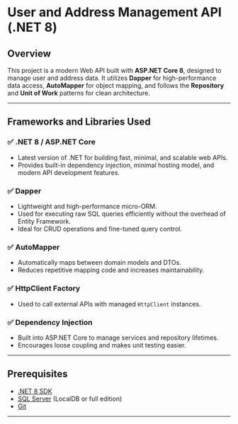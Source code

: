 # User and Address Management API (.NET 8)

## Overview

This project is a modern Web API built with **ASP.NET Core 8**, designed to manage user and address data. It utilizes **Dapper** for high-performance data access, **AutoMapper** for object mapping, and follows the **Repository** and **Unit of Work** patterns for clean architecture.

---

## Frameworks and Libraries Used

### ✅ .NET 8 / ASP.NET Core
- Latest version of .NET for building fast, minimal, and scalable web APIs.
- Provides built-in dependency injection, minimal hosting model, and modern API development features.

### ✅ Dapper
- Lightweight and high-performance micro-ORM.
- Used for executing raw SQL queries efficiently without the overhead of Entity Framework.
- Ideal for CRUD operations and fine-tuned query control.

### ✅ AutoMapper
- Automatically maps between domain models and DTOs.
- Reduces repetitive mapping code and increases maintainability.

### ✅ HttpClient Factory
- Used to call external APIs with managed `HttpClient` instances.

### ✅ Dependency Injection
- Built into ASP.NET Core to manage services and repository lifetimes.
- Encourages loose coupling and makes unit testing easier.

---

## Prerequisites

- [.NET 8 SDK](https://dotnet.microsoft.com/en-us/download/dotnet/8.0)
- [SQL Server](https://www.microsoft.com/en-us/sql-server/sql-server-downloads) (LocalDB or full edition)
- [Git](https://git-scm.com/downloads)

---


